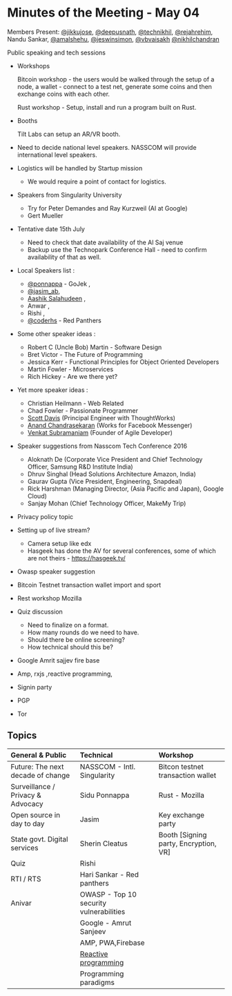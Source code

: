 # Minutes of the Meeting - May 04

Members Present:  [@jikkujose][jikku], [@deepusnath][deepu], [@technikhil][technikhil], [@rejahrehim][rejah], Nandu Sankar, [@amalshehu][amal], [@jeswinsimon][jeswin], [@vbvaisakh][vaisakh]
[@nikhilchandran][nikhilchandran]


Public speaking and tech sessions
- Workshops 
    
    Bitcoin workshop - the users would be walked through the setup of a node, a wallet - connect to a test net, generate some coins and then exchange coins with each other.

    Rust workshop - Setup, install and run a program built on Rust. 

- Booths

    Tilt Labs can setup an AR/VR booth.

- Need to decide national level speakers. NASSCOM will provide international level speakers. 
- Logistics will be handled by Startup mission
    - We would require a point of contact for logistics. 
- Speakers from Singularity University
    - Try for Peter Demandes and Ray Kurzweil (AI at Google)
    - Gert Mueller
- Tentative date 15th July
    - Need to check that date availability of the Al Saj venue
    - Backup use the Technopark Conference Hall - need to confirm availability of that as well. 
- Local Speakers list :
    - [@ponnappa][sidu] - GoJek , 
    - [@jasim_ab][jasim], 
    - [Aashik Salahudeen][aashik] , 
    - Anwar , 
    - Rishi , 
    - [@coderhs][hari] - Red Panthers
- Some other speaker ideas :
    - Robert C (Uncle Bob) Martin - Software Design
    - Bret Victor - The Future of Programming
    - Jessica Kerr - Functional Principles for Object Oriented Developers 
    - Martin Fowler - Microservices
    - Rich Hickey - Are we there yet? 
- Yet more speaker ideas : 
    - Christian Heilmann - Web Related 
    - Chad Fowler - Passionate Programmer
    - [Scott Davis] (Principal Engineer with ThoughtWorks)
    - [Anand Chandrasekaran] (Works for Facebook Messenger)
    - [Venkat Subramaniam] (Founder of Agile Developer)
    
- Speaker suggestions from Nasscom Tech Conference 2016    
    - Aloknath De (Corporate Vice President and Chief Technology Officer, Samsung R&D Institute India)
    - Dhruv Singhal (Head Solutions Architecture Amazon, India)
    - Gaurav Gupta (Vice President, Engineering, Snapdeal)
    - Rick Harshman (Managing Director, (Asia Pacific and Japan), Google Cloud)
    - Sanjay Mohan (Chief Technology Officer, MakeMy Trip)
    
- Privacy policy topic 
- Setting up of live stream?
    - Camera setup like edx
    - Hasgeek has done the AV for several conferences, some of which are not theirs - https://hasgeek.tv/
- Owasp speaker suggestion
- Bitcoin Testnet transaction wallet import and  sport
- Rest workshop Mozilla
- Quiz discussion
    - Need to finalize on a format. 
    - How many rounds do we need to have. 
    - Should there be online screening?
    - How technical should this be? 
- Google Amrit sajjev fire base
- Amp, rxjs ,reactive programming, 
- Signin party 
- PGP
- Tor 

## Topics

| General & Public                   | Technical                   |Workshop                                |
|:-----------------------------------|:----------------------------|:---------------------------------------|
| Future: The next decade of change  | NASSCOM - Intl. Singularity | Bitcon testnet transaction wallet      |
| Surveillance / Privacy & Advocacy  | Sidu Ponnappa              | Rust - Mozilla                         |
| Open source in day to day          | Jasim                       | Key exchange party                     |
| State govt. Digital services       | Sherin Cleatus              | Booth [Signing party, Encryption, VR]  |
| Quiz                               | Rishi                        
| RTI / RTS                          | Hari Sankar - Red panthers
| Anivar                             | OWASP - Top 10 security vulnerabilities
|                                    | Google - Amrut Sanjeev
|                                    | AMP, PWA,Firebase
|                                    | [Reactive programming][reactive]
|                                    | Programming paradigms


[jikku]: https://github.com/jikkujose
[deepu]: https://github.com/deepusnath
[jeswin]: https://github.com/jeswinsimon
[rejah]: https://github.com/rejahrehim
[vaisakh]: https://github.com/bvaisakh
[jikku]: https://github.com/jikkujose
[technikhil]: https://twitter.com/technikhil
[amal]: https://github.com/amalshehu
[sidu]: https://twitter.com/ponnappa
[jasim]: https://twitter.com/jasim_ab
[aashik]: https://github.com/aashiks
[hari]: https://twitter.com/coderhs
[nikhilchandran]: https://twitter.com/nikhilchandran_
[reactive]: http://www.reactivemanifesto.org/
[Scott Davis]: http://thirstyhead.com/contact.html
[Anand Chandrasekaran]: https://en.wikipedia.org/wiki/Anand_Chandrasekaran
[Venkat Subramaniam]: https://www.linkedin.com/in/vsubramaniam/
